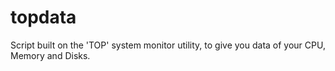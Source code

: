 # topdata
Script built on the 'TOP' system monitor utility, to give you data of your CPU, Memory and Disks. 
